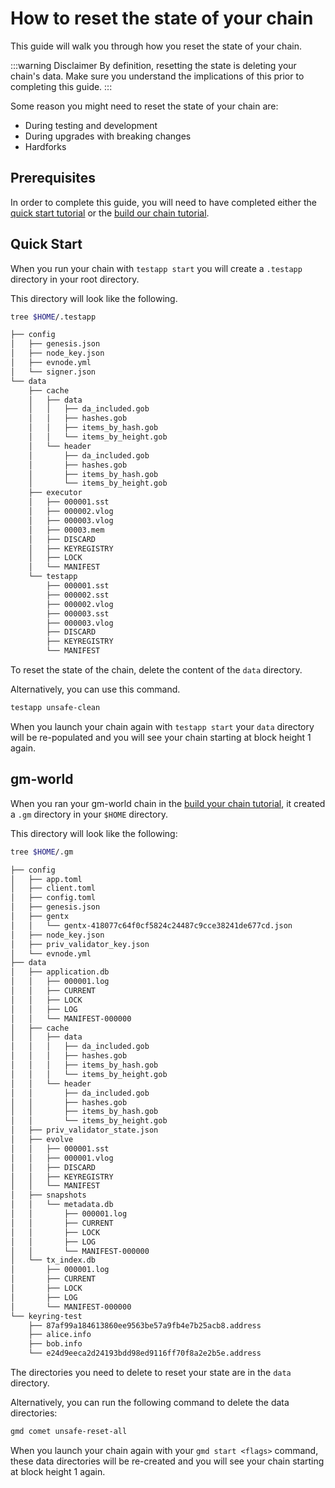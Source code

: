 # How to reset the state of your chain

This guide will walk you through how you reset the state of your chain.

:::warning Disclaimer
By definition, resetting the state is deleting your chain's data. Make sure you understand the implications of this prior to completing this guide.
:::

Some reason you might need to reset the state of your chain are:

- During testing and development
- During upgrades with breaking changes
- Hardforks

## Prerequisites

In order to complete this guide, you will need to have completed either the [quick start tutorial](./quick-start.md) or the [build our chain tutorial](./gm-world.md).

## Quick Start

When you run your chain with `testapp start` you will create a `.testapp` directory in your root directory.

This directory will look like the following.

```bash
tree $HOME/.testapp

├── config
│   ├── genesis.json
│   ├── node_key.json
│   ├── evnode.yml
│   └── signer.json
└── data
    ├── cache
    │   ├── data
    │   │   ├── da_included.gob
    │   │   ├── hashes.gob
    │   │   ├── items_by_hash.gob
    │   │   └── items_by_height.gob
    │   └── header
    │       ├── da_included.gob
    │       ├── hashes.gob
    │       ├── items_by_hash.gob
    │       └── items_by_height.gob
    ├── executor
    │   ├── 000001.sst
    │   ├── 000002.vlog
    │   ├── 000003.vlog
    │   ├── 00003.mem
    │   ├── DISCARD
    │   ├── KEYREGISTRY
    │   ├── LOCK
    │   └── MANIFEST
    └── testapp
        ├── 000001.sst
        ├── 000002.sst
        ├── 000002.vlog
        ├── 000003.sst
        ├── 000003.vlog
        ├── DISCARD
        ├── KEYREGISTRY
        └── MANIFEST
```

To reset the state of the chain, delete the content of the `data` directory.

Alternatively, you can use this command.

```bash
testapp unsafe-clean
```

When you launch your chain again with `testapp start` your `data` directory will be re-populated and you will see your chain starting at block height 1 again.

## gm-world

When you ran your gm-world chain in the [build your chain tutorial](./gm-world.md), it created a `.gm` directory in your `$HOME` directory.

This directory will look like the following:

```bash
tree $HOME/.gm

├── config
│   ├── app.toml
│   ├── client.toml
│   ├── config.toml
│   ├── genesis.json
│   ├── gentx
│   │   └── gentx-418077c64f0cf5824c24487c9cce38241de677cd.json
│   ├── node_key.json
│   ├── priv_validator_key.json
│   └── evnode.yml
├── data
│   ├── application.db
│   │   ├── 000001.log
│   │   ├── CURRENT
│   │   ├── LOCK
│   │   ├── LOG
│   │   └── MANIFEST-000000
│   ├── cache
│   │   ├── data
│   │   │   ├── da_included.gob
│   │   │   ├── hashes.gob
│   │   │   ├── items_by_hash.gob
│   │   │   └── items_by_height.gob
│   │   └── header
│   │       ├── da_included.gob
│   │       ├── hashes.gob
│   │       ├── items_by_hash.gob
│   │       └── items_by_height.gob
│   ├── priv_validator_state.json
│   ├── evolve
│   │   ├── 000001.sst
│   │   ├── 000001.vlog
│   │   ├── DISCARD
│   │   ├── KEYREGISTRY
│   │   └── MANIFEST
│   ├── snapshots
│   │   └── metadata.db
│   │       ├── 000001.log
│   │       ├── CURRENT
│   │       ├── LOCK
│   │       ├── LOG
│   │       └── MANIFEST-000000
│   └── tx_index.db
│       ├── 000001.log
│       ├── CURRENT
│       ├── LOCK
│       ├── LOG
│       └── MANIFEST-000000
└── keyring-test
    ├── 87af99a184613860ee9563be57a9fb4e7b25acb8.address
    ├── alice.info
    ├── bob.info
    └── e24d9eeca2d24193bdd98ed9116ff70f8a2e2b5e.address
```

The directories you need to delete to reset your state are in the `data` directory.

Alternatively, you can run the following command to delete the data directories:

```bash
gmd comet unsafe-reset-all
```

When you launch your chain again with your `gmd start <flags>` command, these data directories will be re-created and you will see your chain starting at block height 1 again.
